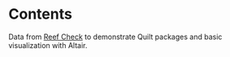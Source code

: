 # Contents 

Data from [Reef Check](https://reefcheck.org/) to demonstrate
Quilt packages and basic visualization with Altair.

